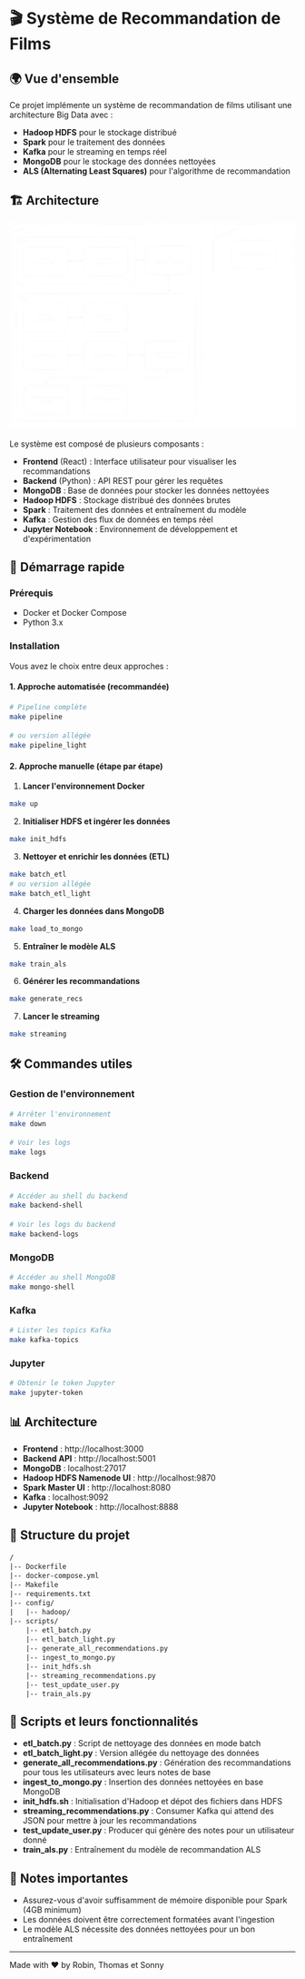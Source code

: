 # 🎬 Système de Recommandation de Films

## 🌍 Vue d'ensemble

Ce projet implémente un système de recommandation de films utilisant une architecture Big Data avec :

- **Hadoop HDFS** pour le stockage distribué
- **Spark** pour le traitement des données
- **Kafka** pour le streaming en temps réel
- **MongoDB** pour le stockage des données nettoyées
- **ALS (Alternating Least Squares)** pour l'algorithme de recommandation

## 🏗️ Architecture

![Architecture du système](docs/full%20archi.svg)

Le système est composé de plusieurs composants :

- **Frontend** (React) : Interface utilisateur pour visualiser les recommandations
- **Backend** (Python) : API REST pour gérer les requêtes
- **MongoDB** : Base de données pour stocker les données nettoyées
- **Hadoop HDFS** : Stockage distribué des données brutes
- **Spark** : Traitement des données et entraînement du modèle
- **Kafka** : Gestion des flux de données en temps réel
- **Jupyter Notebook** : Environnement de développement et d'expérimentation

## 🚀 Démarrage rapide

### Prérequis

- Docker et Docker Compose
- Python 3.x

### Installation

Vous avez le choix entre deux approches :

#### 1. Approche automatisée (recommandée)

```bash
# Pipeline complète
make pipeline

# ou version allégée
make pipeline_light
```

#### 2. Approche manuelle (étape par étape)

1. **Lancer l'environnement Docker**

```bash
make up
```

2. **Initialiser HDFS et ingérer les données**

```bash
make init_hdfs
```

3. **Nettoyer et enrichir les données (ETL)**

```bash
make batch_etl
# ou version allégée
make batch_etl_light
```

4. **Charger les données dans MongoDB**

```bash
make load_to_mongo
```

5. **Entraîner le modèle ALS**

```bash
make train_als
```

6. **Générer les recommandations**

```bash
make generate_recs
```

7. **Lancer le streaming**

```bash
make streaming
```

## 🛠️ Commandes utiles

### Gestion de l'environnement

```bash
# Arrêter l'environnement
make down

# Voir les logs
make logs
```

### Backend

```bash
# Accéder au shell du backend
make backend-shell

# Voir les logs du backend
make backend-logs
```

### MongoDB

```bash
# Accéder au shell MongoDB
make mongo-shell
```

### Kafka

```bash
# Lister les topics Kafka
make kafka-topics
```

### Jupyter

```bash
# Obtenir le token Jupyter
make jupyter-token
```

## 📊 Architecture

- **Frontend** : http://localhost:3000
- **Backend API** : http://localhost:5001
- **MongoDB** : localhost:27017
- **Hadoop HDFS Namenode UI** : http://localhost:9870
- **Spark Master UI** : http://localhost:8080
- **Kafka** : localhost:9092
- **Jupyter Notebook** : http://localhost:8888

## 📁 Structure du projet

```
/
|-- Dockerfile
|-- docker-compose.yml
|-- Makefile
|-- requirements.txt
|-- config/
|   |-- hadoop/
|-- scripts/
    |-- etl_batch.py
    |-- etl_batch_light.py
    |-- generate_all_recommendations.py
    |-- ingest_to_mongo.py
    |-- init_hdfs.sh
    |-- streaming_recommendations.py
    |-- test_update_user.py
    |-- train_als.py
```

## 📄 Scripts et leurs fonctionnalités

- **etl_batch.py** : Script de nettoyage des données en mode batch
- **etl_batch_light.py** : Version allégée du nettoyage des données
- **generate_all_recommendations.py** : Génération des recommandations pour tous les utilisateurs avec leurs notes de base
- **ingest_to_mongo.py** : Insertion des données nettoyées en base MongoDB
- **init_hdfs.sh** : Initialisation d'Hadoop et dépot des fichiers dans HDFS
- **streaming_recommendations.py** : Consumer Kafka qui attend des JSON pour mettre à jour les recommandations
- **test_update_user.py** : Producer qui génère des notes pour un utilisateur donné
- **train_als.py** : Entraînement du modèle de recommandation ALS

## 🔔 Notes importantes

- Assurez-vous d'avoir suffisamment de mémoire disponible pour Spark (4GB minimum)
- Les données doivent être correctement formatées avant l'ingestion
- Le modèle ALS nécessite des données nettoyées pour un bon entraînement

---

Made with ❤️ by Robin, Thomas et Sonny

